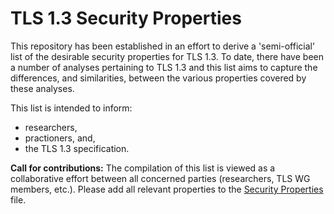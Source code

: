 # TLS 1.3 Security Properties

This repository has been established in an effort to derive a 'semi-official' list of the desirable security properties for TLS 1.3. To date, there have been a number of analyses pertaining to TLS 1.3 and this list aims to capture the differences, and similarities, between the various properties covered by these analyses. 

This list is intended to inform: 

* researchers,
* practioners, and,
* the TLS 1.3 specification. 

**Call for contributions:** The compilation of this list is viewed as a collaborative effort between all concerned parties (researchers, TLS WG members, etc.). Please add all relevant properties to the [Security Properties](Security-Properties.md) file. 

